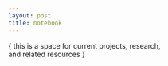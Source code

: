 ```yaml
---
layout: post
title: notebook
---
```


{ this is a space for current projects, research, <br>and related resources }<br><br>
